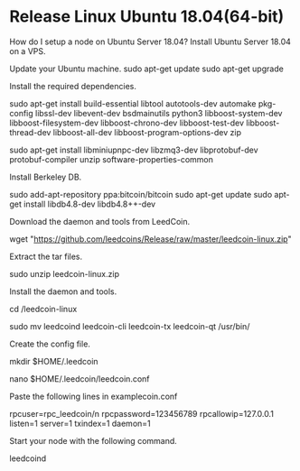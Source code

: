 # Release Linux Ubuntu 18.04(64-bit)
How do I setup a node on Ubuntu Server 18.04?
Install Ubuntu Server 18.04 on a VPS.

Update your Ubuntu machine.
sudo apt-get update
sudo apt-get upgrade

Install the required dependencies.

sudo apt-get install build-essential libtool autotools-dev automake pkg-config libssl-dev libevent-dev bsdmainutils python3 libboost-system-dev libboost-filesystem-dev libboost-chrono-dev libboost-test-dev libboost-thread-dev libboost-all-dev libboost-program-options-dev zip

sudo apt-get install libminiupnpc-dev libzmq3-dev libprotobuf-dev protobuf-compiler unzip software-properties-common

Install Berkeley DB.

sudo add-apt-repository ppa:bitcoin/bitcoin
sudo apt-get update
sudo apt-get install libdb4.8-dev libdb4.8++-dev

Download the daemon and tools from LeedCoin.

wget "https://github.com/leedcoins/Release/raw/master/leedcoin-linux.zip"

Extract the tar files.

sudo unzip leedcoin-linux.zip

Install the daemon and tools.

cd /leedcoin-linux

sudo mv leedcoind leedcoin-cli leedcoin-tx leedcoin-qt /usr/bin/

Create the config file.

mkdir $HOME/.leedcoin

nano $HOME/.leedcoin/leedcoin.conf

Paste the following lines in examplecoin.conf

rpcuser=rpc_leedcoin/n
rpcpassword=123456789
rpcallowip=127.0.0.1
listen=1
server=1
txindex=1
daemon=1

Start your node with the following command.

leedcoind
